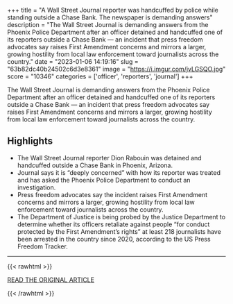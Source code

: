 +++
title = "A Wall Street Journal reporter was handcuffed by police while standing outside a Chase Bank. The newspaper is demanding answers"
description = "The Wall Street Journal is demanding answers from the Phoenix Police Department after an officer detained and handcuffed one of its reporters outside a Chase Bank — an incident that press freedom advocates say raises First Amendment concerns and mirrors a larger, growing hostility from local law enforcement toward journalists across the country."
date = "2023-01-06 14:19:16"
slug = "63b82dc40b24502c6d3e8361"
image = "https://i.imgur.com/jvLGSQO.jpg"
score = "10346"
categories = ['officer', 'reporters', 'journal']
+++

The Wall Street Journal is demanding answers from the Phoenix Police Department after an officer detained and handcuffed one of its reporters outside a Chase Bank — an incident that press freedom advocates say raises First Amendment concerns and mirrors a larger, growing hostility from local law enforcement toward journalists across the country.

## Highlights

- The Wall Street Journal reporter Dion Rabouin was detained and handcuffed outside a Chase Bank in Phoenix, Arizona.
- Journal says it is “deeply concerned” with how its reporter was treated and has asked the Phoenix Police Department to conduct an investigation.
- Press freedom advocates say the incident raises First Amendment concerns and mirrors a larger, growing hostility from local law enforcement toward journalists across the country.
- The Department of Justice is being probed by the Justice Department to determine whether its officers retaliate against people “for conduct protected by the First Amendment’s rights” at least 218 journalists have been arrested in the country since 2020, according to the US Press Freedom Tracker.

---

{{< rawhtml >}}
  <p class="article-category">
    <a target="_blank" href="https://edition.cnn.com/2023/01/06/media/wsj-reporter-chase-arrest/index.html">READ THE ORIGINAL ARTICLE</a>
  </p>
{{< /rawhtml >}}
